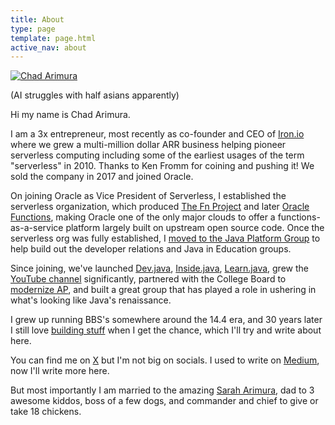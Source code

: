 ```yaml
---
title: About
type: page
template: page.html
active_nav: about
---
```


<div id="headshot">
    <a href="/assets/chad_cartoon.png">
        <img id="profile-img" 
             src="/assets/chad_cartoon.png" 
             data-cartoon="/assets/chad_cartoon.png" 
             data-real="/assets/chad.jpg" 
             alt="Chad Arimura" />
    </a>
    <p>(AI struggles with half asians apparently)</p>
</div>

<script src="/assets/javascript/about.js"></script>

Hi my name is Chad Arimura.

I am a 3x entrepreneur, most recently as co-founder and CEO of [Iron.io](https://www.crunchbase.com/organization/iron-io) where we grew a multi-million dollar ARR business helping pioneer serverless computing including some of the earliest usages of the term "serverless" in 2010. Thanks to Ken Fromm for coining and pushing it! We sold the company in 2017 and joined Oracle.

On joining Oracle as Vice President of Serverless, I established the serverless organization, which produced [The Fn Project](http://fnproject.io) and later [Oracle Functions](https://www.forbes.com/sites/adrianbridgwater/2019/08/06/oracle-extends-serverless-strategy-to-combat-cloud-complexity), making Oracle one of the only major clouds to offer a functions-as-a-service platform largely built on upstream open source code. Once the serverless org was fully established, I [moved to the Java Platform Group](https://medium.com/@carimura/image-processing-in-java-1e468c92c216) to help build out the developer relations and Java in Education groups.

Since joining, we've launched [Dev.java](https://dev.java), [Inside.java](https://inside.java), [Learn.java](https://learn.java), grew the [YouTube channel](https://youtube.com/java) significantly, partnered with the College Board to [modernize AP](https://newsroom.collegeboard.org/advanced-placement-program-collaborates-oracle-computer-science-updates), and built a great group that has played a role in ushering in what's looking like Java's renaissance.

I grew up running BBS's somewhere around the 14.4 era, and 30 years later I still love [building stuff](https://github.com/carimura) when I get the chance, which I'll try and write about here.

You can find me on [X](https://x.com/chadarimura) but I'm not big on socials. I used to write on [Medium](https://medium.com/@carimura), now I'll write more here.

But most importantly I am married to the amazing [Sarah Arimura](http://www.sarahswangler.com/), dad to 3 awesome kiddos, boss of a few dogs, and commander and chief to give or take 18 chickens.